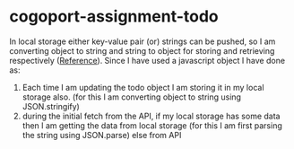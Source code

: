 # cogoport-assignment-todo
In local storage either key-value pair (or) strings can be pushed, so I am converting object to string and string to object for storing and retrieving respectively (<a href="[url](https://stackoverflow.com/questions/2010892/how-to-store-objects-in-html5-localstorage-sessionstorage)">Reference</a>). Since I have used a javascript object I have done as: 
<ol>
  <li> Each time I am updating the todo object I am storing it in my local storage also. (for this I am converting object to string using JSON.stringify)</li>
  <li>during the initial fetch from the API, if my local storage has some data then I am getting the data from local storage (for this I am first parsing the string using JSON.parse) else from API </li>
</ol>
